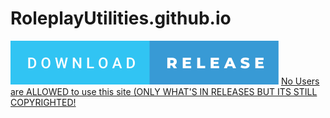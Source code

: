 # RoleplayUtilities.github.io
[<img src="https://github.com/Roleplay-Utilities/MegaUtilities.github.io/blob/main/download-release.svg">](https://github.com/Roleplay-Utilities/MegaUtilities.github.io/releases/tag/V0.0.1(Local))
[No Users are ALLOWED to use this site (ONLY WHAT'S IN RELEASES BUT ITS STILL COPYRIGHTED!](https://choosealicense.com/no-permission/)
